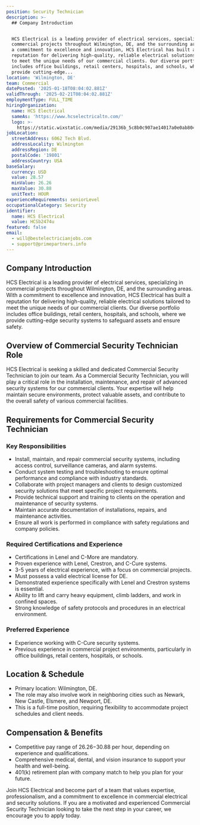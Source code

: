 ```yaml
---
position: Security Technician
description: >-
  ## Company Introduction


  HCS Electrical is a leading provider of electrical services, specializing in
  commercial projects throughout Wilmington, DE, and the surrounding areas. With
  a commitment to excellence and innovation, HCS Electrical has built a
  reputation for delivering high-quality, reliable electrical solutions tailored
  to meet the unique needs of our commercial clients. Our diverse portfolio
  includes office buildings, retail centers, hospitals, and schools, where we
  provide cutting-edge...
location: 'Wilmington, DE'
team: Commercial
datePosted: '2025-01-18T08:04:02.881Z'
validThrough: '2025-02-21T08:04:02.881Z'
employmentType: FULL_TIME
hiringOrganization:
  name: HCS Electrical
  sameAs: 'https://www.hcselectricaltn.com/'
  logo: >-
    https://static.wixstatic.com/media/29136b_5c8b0c907ae14017a0e0ab8046606ac9~mv2.png/v1/crop/x_63,y_193,w_388,h_118/fill/w_398,h_120,al_c,lg_1,q_85,enc_avif,quality_auto/Android%20Playstore%20Logo.png
jobLocation:
  streetAddress: 6062 Tech Blvd.
  addressLocality: Wilmington
  addressRegion: DE
  postalCode: '19801'
  addressCountry: USA
baseSalary:
  currency: USD
  value: 28.57
  minValue: 26.26
  maxValue: 30.88
  unitText: HOUR
experienceRequirements: seniorLevel
occupationalCategory: Security
identifier:
  name: HCS Electrical
  value: HCSb2474u
featured: false
email:
  - will@bestelectricianjobs.com
  - support@primepartners.info
---
```




## Company Introduction

HCS Electrical is a leading provider of electrical services, specializing in commercial projects throughout Wilmington, DE, and the surrounding areas. With a commitment to excellence and innovation, HCS Electrical has built a reputation for delivering high-quality, reliable electrical solutions tailored to meet the unique needs of our commercial clients. Our diverse portfolio includes office buildings, retail centers, hospitals, and schools, where we provide cutting-edge security systems to safeguard assets and ensure safety.

## Overview of Commercial Security Technician Role

HCS Electrical is seeking a skilled and dedicated Commercial Security Technician to join our team. As a Commercial Security Technician, you will play a critical role in the installation, maintenance, and repair of advanced security systems for our commercial clients. Your expertise will help maintain secure environments, protect valuable assets, and contribute to the overall safety of various commercial facilities.

## Requirements for Commercial Security Technician

### Key Responsibilities
- Install, maintain, and repair commercial security systems, including access control, surveillance cameras, and alarm systems.
- Conduct system testing and troubleshooting to ensure optimal performance and compliance with industry standards.
- Collaborate with project managers and clients to design customized security solutions that meet specific project requirements.
- Provide technical support and training to clients on the operation and maintenance of security systems.
- Maintain accurate documentation of installations, repairs, and maintenance activities.
- Ensure all work is performed in compliance with safety regulations and company policies.

### Required Certifications and Experience
- Certifications in Lenel and C-More are mandatory.
- Proven experience with Lenel, Crestron, and C-Cure systems.
- 3-5 years of electrical experience, with a focus on commercial projects.
- Must possess a valid electrical license for DE.
- Demonstrated experience specifically with Lenel and Crestron systems is essential.
- Ability to lift and carry heavy equipment, climb ladders, and work in confined spaces.
- Strong knowledge of safety protocols and procedures in an electrical environment.

### Preferred Experience
- Experience working with C-Cure security systems.
- Previous experience in commercial project environments, particularly in office buildings, retail centers, hospitals, or schools.

## Location & Schedule

- Primary location: Wilmington, DE.
- The role may also involve work in neighboring cities such as Newark, New Castle, Elsmere, and Newport, DE.
- This is a full-time position, requiring flexibility to accommodate project schedules and client needs.

## Compensation & Benefits

- Competitive pay range of $26.26-$30.88 per hour, depending on experience and qualifications.
- Comprehensive medical, dental, and vision insurance to support your health and well-being.
- 401(k) retirement plan with company match to help you plan for your future.

Join HCS Electrical and become part of a team that values expertise, professionalism, and a commitment to excellence in commercial electrical and security solutions. If you are a motivated and experienced Commercial Security Technician looking to take the next step in your career, we encourage you to apply today.
